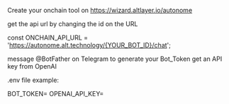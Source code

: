 
Create your onchain tool on 
https://wizard.altlayer.io/autonome

get the api url by changing the id on the URL 

const ONCHAIN_API_URL = 'https://autonome.alt.technology/{YOUR_BOT_ID}/chat';


message @BotFather on Telegram to generate your Bot_Token
get an API key from OpenAI

.env file example:

BOT_TOKEN=
OPENAI_API_KEY=


